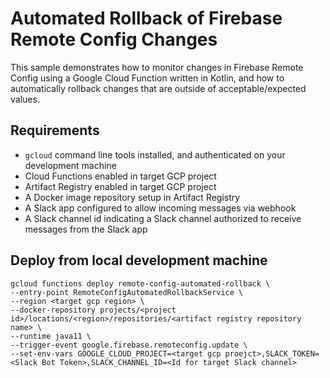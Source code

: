 # Automated Rollback of Firebase Remote Config Changes
This sample demonstrates how to monitor changes in Firebase Remote Config using a Google Cloud Function written in Kotlin, and how to automatically rollback changes that are outside of acceptable/expected values.

## Requirements
- `gcloud` command line tools installed, and authenticated on your development machine
- Cloud Functions enabled in target GCP project
- Artifact Registry enabled in target GCP project
- A Docker image repository setup in Artifact Registry
- A Slack app configured to allow incoming messages via webhook
- A Slack channel id indicating a Slack channel authorized to receive messages from the Slack app

## Deploy from local development machine
```
gcloud functions deploy remote-config-automated-rollback \
--entry-point RemoteConfigAutomatedRollbackService \
--region <target gcp region> \
--docker-repository projects/<project id>/locations/<region>/repositories/<artifact registry repository name> \
--runtime java11 \
--trigger-event google.firebase.remoteconfig.update \
--set-env-vars GOOGLE_CLOUD_PROJECT=<target gcp proejct>,SLACK_TOKEN=<Slack Bot Token>,SLACK_CHANNEL_ID=<Id for target Slack channel>
```